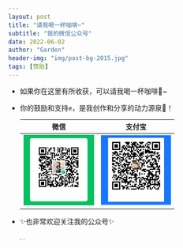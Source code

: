 ```yaml
---
layout: post
title: "请我喝一杯咖啡~"
subtitle: "我的微信公众号"
date: 2022-06-02
author: "Garden"
header-img: "img/post-bg-2015.jpg"
tags: [赞助]
---
```


* 如果你在这里有所收获，可以请我喝一杯咖啡🍮~

* 你的鼓励和支持✊，是我创作和分享的动力源泉🌟！

     |                             微信                             |                            支付宝                            |
     | :----------------------------------------------------------: | :----------------------------------------------------------: |
     | <img src="\img\donate\wechat-donate.jpg" style="zoom:16%;" /> | <img src="\img\donate\alipay-donate.jpg" style="zoom:15%;" /> |
     



* ✨也非常欢迎关注我的公众号✨

    <img src="\img\wechat\wechat-goguide.png" style="zoom:18%;" />     <img src="\img\wechat\wechat-UiPath.png" style="zoom:18%;" />

